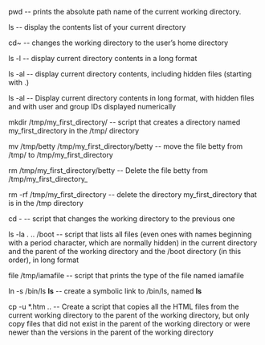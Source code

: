 pwd     --  prints the absolute path name of the current working directory.

ls      --  display the contents list of your current directory

cd~     --  changes the working directory to the user’s home directory

ls -l   --  display current directory contents in a long format

ls -al  --  display current directory contents, including hidden files (starting with .)

ls -al  --  Display current directory contents in long format, with hidden files and with user and group IDs displayed numerically

mkdir /tmp/my_first_directory/  --   script that creates a directory named my_first_directory in the /tmp/ directory

mv /tmp/betty /tmp/my_first_directory/betty  --  move the file betty from /tmp/ to /tmp/my_first_directory

rm /tmp/my_first_directory/betty  --  Delete the file betty from /tmp/my_first_directory_

rm -rf /tmp/my_first_directory  --  delete the directory my_first_directory that is in the /tmp directory

cd -  --   script that changes the working directory to the previous one

ls -la . .. /boot  --   script that lists all files (even ones with names beginning with a period character, which are normally hidden) in the current directory and the parent of the working                                 directory and the /boot directory (in this order), in long format

file /tmp/iamafile  --   script that prints the type of the file named iamafile

ln -s /bin/ls __ls__  --  create a symbolic link to /bin/ls, named __ls__

cp -u *.htm ..  --  Create a script that copies all the HTML files from the current working directory to the parent of the working directory, but only copy files that did not exist in the parent of                      the working directory or were newer than the versions in the parent of the working directory
